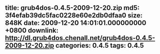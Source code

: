 title: grub4dos-0.4.5-2009-12-20.zip
md5: 3f4efab39dc5fac0228e60e2db0dfaa0
size: 848K
date: 2009-12-20 14:01:01.000000000 +0800
downlink: http://dl.grub4dos.chenall.net/grub4dos-0.4.5-2009-12-20.zip
categories: 0.4.5
tags: 0.4.5
---

